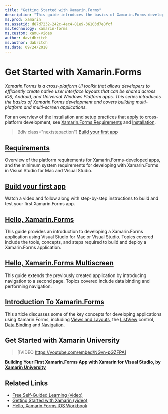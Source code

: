 ```yaml
---
title: "Getting Started with Xamarin.Forms"
description: "This guide introduces the basics of Xamarin.Forms development and covers building multi-platform and multi-screen applications."
ms.prod: xamarin
ms.assetid: d87d7232-242c-4ec4-81e9-36103d7e8fcf
ms.technology: xamarin-forms
ms.custom: xamu-video
author: davidbritch
ms.author: dabritch
ms.date: 09/24/2018
---
```

# Get Started with Xamarin.Forms

_Xamarin.Forms is a cross-platform UI toolkit that allows developers to efficiently create native user interface layouts that can be shared across iOS, Android, and Universal Windows Platform apps. This series introduces the basics of Xamarin.Forms development and covers building multi-platform and multi-screen applications._

For an overview of the installation and setup practices that apply to cross-platform development, see [Xamarin.Forms Requirements](installation.md) and [Installation](~/cross-platform/get-started/installation/index.md).

> [!div class="nextstepaction"]
> [Build your first app](~/xamarin-forms/get-started/first-app/index.md)

## [Requirements](installation.md)

Overview of the platform requirements for Xamarin.Forms-developed apps, and the minimum system requirements for developing with Xamarin.Forms in Visual Studio for Mac and Visual Studio.

## [Build your first app](first-app/index.md)

Watch a video and follow along with step-by-step instructions to build and test your first Xamarin.Forms app.

## [Hello, Xamarin.Forms](hello-xamarin-forms/index.md)

This guide provides an introduction to developing a Xamarin.Forms application using Visual Studio for Mac or Visual Studio. Topics covered include the tools, concepts, and steps required to build and deploy a Xamarin.Forms application.

## [Hello, Xamarin.Forms Multiscreen](hello-xamarin-forms-multiscreen/index.md)

This guide extends the previously created application by introducing navigation to a second page. Topics covered include data binding and performing navigation.

## [Introduction To Xamarin.Forms](introduction-to-xamarin-forms.md)

This article discusses some of the key concepts for developing applications using Xamarin.Forms, including [Views and Layouts](~/xamarin-forms/get-started/introduction-to-xamarin-forms.md#Views_and_Layouts), the [ListView](~/xamarin-forms/get-started/introduction-to-xamarin-forms.md#Lists_in_Xamarin_Forms) control, [Data Binding](~/xamarin-forms/get-started/introduction-to-xamarin-forms.md#Data_Binding) and [Navigation](~/xamarin-forms/get-started/introduction-to-xamarin-forms.md#Navigation).

## Get Started with Xamarin University

> [!VIDEO https://youtube.com/embed/NGvn-pGZFPA]

**Building Your First Xamarin.Forms App with Xamarin for Visual Studio, by [Xamarin University](https://university.xamarin.com)**

## Related Links

- [Free Self-Guided Learning (video)](https://university.xamarin.com/self-guided)
- [Getting Started with Xamarin (video)](https://developer.xamarin.com/videos/)
- [Hello, Xamarin.Forms iOS Workbook](https://developer.xamarin.com/workbooks/xamarin-forms/getting-started/GettingStartedWithXamarinForms-ios.workbook)
